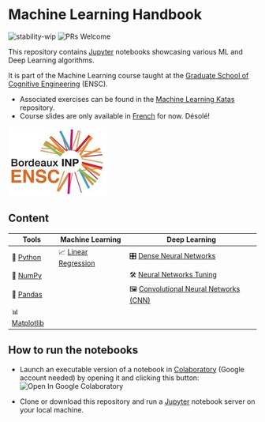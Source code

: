 # Machine Learning Handbook

![stability-wip](https://img.shields.io/badge/stability-work_in_progress-lightgrey.svg)
![PRs Welcome](https://img.shields.io/badge/PRs-welcome-brightgreen.svg)

This repository contains [Jupyter](https://jupyter.org/) notebooks showcasing various ML and Deep Learning algorithms.

It is part of the Machine Learning course taught at the [Graduate School of Cognitive Engineering](https://www.bordeaux-inp.fr/en) (ENSC).

- Associated exercises can be found in the [Machine Learning Katas](https://github.com/bpesquet/machine-learning-katas) repository.
- Course slides are only available in [French](https://www.bpesquet.fr/slides/ia/) for now. Désolé!

[![ENSC logo](ensc-logo.jpg)](https://www.bordeaux-inp.fr/en)

## Content

|Tools|Machine Learning|Deep Learning|
|-|-|-|
|🐍 [Python](http://nbviewer.jupyter.org/github/bpesquet/machine-learning-handbook/blob/master/tools/Python.ipynb)|📈 [Linear Regression](http://nbviewer.jupyter.org/github/bpesquet/machine-learning-handbook/blob/master/ml-algorithms/Linear_Regression.ipynb)|🎛 [Dense Neural Networks](http://nbviewer.jupyter.org/github/bpesquet/machine-learning-handbook/blob/master/deep-learning/Dense_Neural_Networks.ipynb)|
|🔢 [NumPy](http://nbviewer.jupyter.org/github/bpesquet/machine-learning-handbook/blob/master/tools/NumPy.ipynb)||🛠 [Neural Networks Tuning](http://nbviewer.jupyter.org/github/bpesquet/machine-learning-handbook/blob/master/deep-learning/Neural_Networks_Tuning.ipynb)|
|🐼 [Pandas](http://nbviewer.jupyter.org/github/bpesquet/machine-learning-handbook/blob/master/tools/Pandas.ipynb)||🖼️ [Convolutional Neural Networks (CNN)](http://nbviewer.jupyter.org/github/bpesquet/machine-learning-handbook/blob/master/deep-learning/Convolutional_Neural_Networks.ipynb)|
|📊 [Matplotlib](http://nbviewer.jupyter.org/github/bpesquet/machine-learning-handbook/blob/master/tools/Matplotlib.ipynb)|||

## How to run the notebooks

- Launch an executable version of a notebook in [Colaboratory](https://colab.research.google.com/) (Google account needed) by opening it and clicking this button: ![Open In Google Colaboratory](https://colab.research.google.com/assets/colab-badge.svg)

* Clone or download this repository and run a [Jupyter](https://jupyter.org/) notebook server on your local machine.
